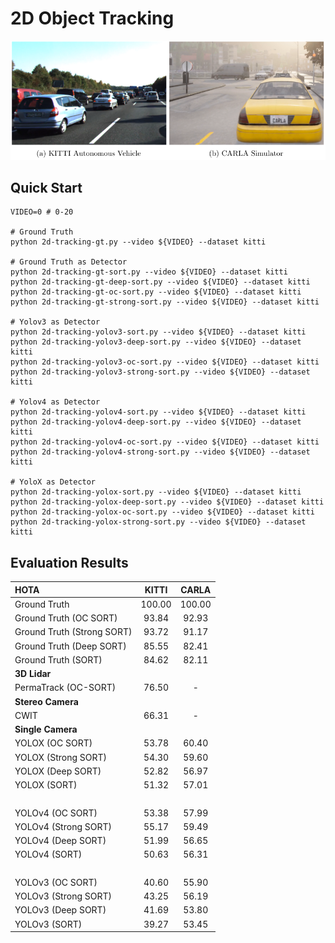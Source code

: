 # 2D Object Tracking

![](demo.png)

## Quick Start

    VIDEO=0 # 0-20
      
    # Ground Truth
    python 2d-tracking-gt.py --video ${VIDEO} --dataset kitti
    
    # Ground Truth as Detector
    python 2d-tracking-gt-sort.py --video ${VIDEO} --dataset kitti
    python 2d-tracking-gt-deep-sort.py --video ${VIDEO} --dataset kitti
    python 2d-tracking-gt-oc-sort.py --video ${VIDEO} --dataset kitti
    python 2d-tracking-gt-strong-sort.py --video ${VIDEO} --dataset kitti
    
    # Yolov3 as Detector
    python 2d-tracking-yolov3-sort.py --video ${VIDEO} --dataset kitti
    python 2d-tracking-yolov3-deep-sort.py --video ${VIDEO} --dataset kitti
    python 2d-tracking-yolov3-oc-sort.py --video ${VIDEO} --dataset kitti
    python 2d-tracking-yolov3-strong-sort.py --video ${VIDEO} --dataset kitti
    
    # Yolov4 as Detector
    python 2d-tracking-yolov4-sort.py --video ${VIDEO} --dataset kitti
    python 2d-tracking-yolov4-deep-sort.py --video ${VIDEO} --dataset kitti
    python 2d-tracking-yolov4-oc-sort.py --video ${VIDEO} --dataset kitti
    python 2d-tracking-yolov4-strong-sort.py --video ${VIDEO} --dataset kitti
    
    # YoloX as Detector
    python 2d-tracking-yolox-sort.py --video ${VIDEO} --dataset kitti
    python 2d-tracking-yolox-deep-sort.py --video ${VIDEO} --dataset kitti
    python 2d-tracking-yolox-oc-sort.py --video ${VIDEO} --dataset kitti
    python 2d-tracking-yolox-strong-sort.py --video ${VIDEO} --dataset kitti

## Evaluation Results

| HOTA                       | KITTI  | CARLA  |
| :------------------------- | :----: | :----: |
| Ground Truth               | 100.00 | 100.00 |
| Ground Truth (OC SORT)     | 93.84  | 92.93  |
| Ground Truth (Strong SORT) | 93.72  | 91.17  |
| Ground Truth (Deep SORT)   | 85.55  | 82.41  |
| Ground Truth (SORT)        | 84.62  | 82.11  |
| **3D Lidar**               |        |        |
| PermaTrack (OC-SORT)       | 76.50  |   -    |
| **Stereo Camera**          |        |        |
| CWIT                       | 66.31  |   -    |
| **Single Camera**          |        |        |
| YOLOX (OC SORT)            | 53.78  | 60.40  |
| YOLOX (Strong SORT)        | 54.30  | 59.60  |
| YOLOX (Deep SORT)          | 52.82  | 56.97  |
| YOLOX (SORT)               | 51.32  | 57.01  |
| &nbsp;                     |        |        |
| YOLOv4 (OC SORT)           | 53.38  | 57.99  |
| YOLOv4 (Strong SORT)       | 55.17  | 59.49  |
| YOLOv4 (Deep SORT)         | 51.99  | 56.65  |
| YOLOv4 (SORT)              | 50.63  | 56.31  |
| &nbsp;                     |        |        |
| YOLOv3 (OC SORT)           | 40.60  | 55.90  |
| YOLOv3 (Strong SORT)       | 43.25  | 56.19  |
| YOLOv3 (Deep SORT)         | 41.69  | 53.80  |
| YOLOv3 (SORT)              | 39.27  | 53.45  |

